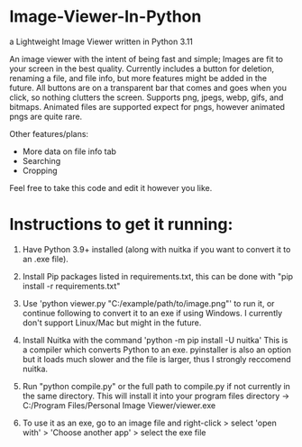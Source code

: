 # Image-Viewer-In-Python
a Lightweight Image Viewer written in Python 3.11

An image viewer with the intent of being fast and simple; Images are fit to your screen in the best quality. Currently includes a button for deletion, renaming a file,
and file info, but more features might be added in the future. All buttons are on a transparent bar that comes and goes when you click, so nothing clutters the screen. Supports png, jpegs, webp, gifs, and bitmaps. Animated files are supported expect for pngs, however animated pngs are quite rare.

Other features/plans:
- More data on file info tab
- Searching
- Cropping

Feel free to take this code and edit it however you like.

# Instructions to get it running:

1. Have Python 3.9+ installed (along with nuitka if you want to convert it to an .exe file).
2. Install Pip packages listed in requirements.txt, this can be done with "pip install -r requirements.txt"
  
3. Use 'python viewer.py "C:/example/path/to/image.png"' to run it, or continue following to convert it to an exe if using Windows. I currently don't support Linux/Mac but might in the future. 

4. Install Nuitka with the command 'python -m pip install -U nuitka' This is a compiler which converts Python to an exe. pyinstaller is also an option but it loads much slower and the file is larger, thus I strongly reccomend nuitka.

5. Run "python compile.py" or the full path to compile.py if not currently in the same directory. This will install it into your program files directory -> C:/Program Files/Personal Image Viewer/viewer.exe

6. To use it as an exe, go to an image file and right-click > select 'open with' > 'Choose another app' > select the exe file
